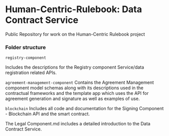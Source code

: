 # Human-Centric-Rulebook: Data Contract Service  
Public Repository for work on the Human-Centric Rulebook project 

### Folder structure

`registry-component`

Includes the descriptions for the Registry component Service/data registration related APIs.

`agreement-management-component`
 Contains the Agreement Management component model schemas along with its descriptions used in the contractual frameworks and the template app which uses the API for agreement generation and signature as well as examples of use.

`blockchain`
  Includes all code and documentation for the Signing Component - Blockchain API and the smart contract.

The Legal Component.md includes a detailed introduction to the Data Contract Service.  

